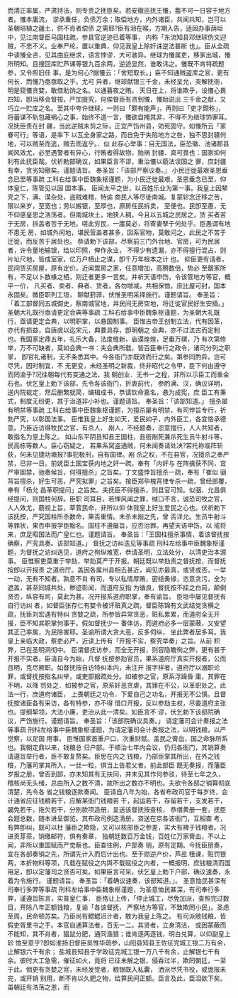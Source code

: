 <!-- { "loadSidebar": true } -->
而清正率属，严肃持法，则专责之抚臣矣。若安徽巡抚王懩，葢不可一日容于地方者。懩本庸流，
谬承重任，负债万余；取偿地方，内外诸臣，共闻共知，岂可以圣朝培植之疆土，供不肖者偿债
之需耶?臣有泪在喉，方期入告，适因办事荫垣中，见江南督臣马国柱疏，参县官逆迹已着等事，
内称「东流知县邓继球伪文迎贼，不忠不义。业奉严纶，置以重典，仰见我皇上除奸诛逆法甚断
也」。臣从全疏中读懩全咨，见其曲庇继求，语言悖谬．大可骇异。继球为懩属吏，移家出城，懩
所明知。且搜回库贮芦课等银九百余两，逆迹显然，谁敢讳之。懩既不肯特疏题参，又令照旧任
事，是为何心?据懩云：「舍短取长。」臣不知通贼盗库之官，更有何长．而懩乃亟亟取之乎。尤可
异者，继球献银三千金，未经呈允，突解抚衙，明是窥懩贪婪，敢借助饷之名。以通暮夜之贿。
天日在上，将谁欺乎，设懩心畏四知，卽当移会督按，严加提究，何俟督臣有咨到懩，懩始说出
三千金之献，又巧立一贮库之名。至其中夸许继球，一则曰「颇有能声」，再则曰「吏才颇称」，
将蓄谋不轨包藏祸心之事，始终不道一言，懩欲自掩其非，不得不为继球饰罪耳。况抚臣责在封
疆，当此逆贼未剪之际，正宜严饬州县，効死固守。如懩所云「家眷可行」等语，是率下
以瓦全身家之路，而自免于失陷地方之咎，独不思封疆何地，可以贼至而逃，贼去而返乎。．似
此存心举事：目无国法，臣恐徽、池诸郡县闻风效尤，必至遇警者有异心，行贿者得故物，贻祸
封疆．真可畏也：国家抑何利有此抚臣哉。伏祈勅部确议，如果臣言不谬，重治懩以藐法误国之
罪，庶封疆有幸，贪劣知儆矣。谨题请旨。
奉圣旨：「该部严察议奏。」
小民迁徙最艰圣恩垂念已至等事疏
工科右给事中臣魏象枢谨题，为小民迁徙最艰，圣恩垂念已至，仰体皇仁，陈管见以固
国本事。
臣闻太平之世，以百姓乐业为第一事。我皇上因辇壳之下，满、漠杂处，盗贼难稽，特谕
商民人等尽徙南城。复蒙轸念迁移之苦，限以来岁，至宽也；劳以搬银，至厚也，原房任民拆卖，
至便也。民卽至愚，无不仰感皇恩之浩荡者。但南城块土，地狭人稠，今且以五城之民居之，赁
买者苦于无房，拆盖者苦于无地。嗟此穷民，一廛莫必，将寄妻孥于何处乎。臣愚谓有地不患无
房，如城外闲地，堪民营盖者甚多，因系官物，莫敢问之，此民之不苦于迁徙，而反苦于居处也。
恭请勅下该部，尽察前三门外台地、官房，可为民居者，许令量地输银，给以印照，俾作永业，
不得少有遗漏，亦不得擅行混占，则片址尺地，皆成室家，亿万户栖止之谋，卽千万年根本之计
也。
抑臣更有请者，民间赁买房屋，原有定价。近闻鬻房之家，任意增加，高腾数倍，势必
至罄家所
有，不足以卜数椽之栖，则迁者更多一苦矣。并祈天语申饬，令该管地方等官，概平一价，
凡买者、卖者、典者、赁者，各勿增减，共相保恤，庶比屋可封，国本永固矣。微臣职列工垣，
聊献葑菲，伏惟圣明采择施行。谨题请旨。
奉圣旨：「着工部督同五城御史，察南城官地，并民间无房空地，将迁徙官民好生安插。」
圣朝大礼既行亟请更定会典等事疏
工科右给事中臣魏象枢谨题，为圣朝大礼既行，亟请更定会典，以明职掌，以悬国制事。
臣惟古帝王创制立法，代有因革，亦代有损益，自唐虞以迄宋元，典要具存，卽明朝之
会典，亦不过法古而定制也。我国家定鼎五年，礼乐大备，法度维新，庙谟煌煌，足垂万禩，乃
有次第修举，万不可缺者，莫如会典一书：夫会典所载，皆百臣奉行之政令，诸司分列之职掌，
卽官礼诸制，无不条悉其中。今各衙门亦既效而行之矣。第参同酌异，岂可尽凭，因时制宜，不
无更变，未经圣明之新裁，终非昭代之令甲，臣下何由遵守而罔渝乎?况往朝每代有变通之法，我
朝创业．无书一之程，非所以示臣工而重金石也。伏乞皇上勅下该部，先令各该衙门，折衷前代，
参酌满、汉，确议详明，送内院裁定，然后删繁就简，编辑成书，恭请钦命嘉名，悬为成宪，庶
臣工有秉式，制度无纷更，其于治道非小补也。谨题请旨。
奉圣旨：「该部知道。」
擅杀屡有明禁等事疏
工科右给事中臣魏象枢谨题，为擅杀屡有明禁，有司悖旨专行，祈勃严究，以彰国法事。
臣惟我皇上好生如天，爱民如子，内外臣工，各宜恪承德意。乃臣近访得牧民之官，有杀人、
剐人，不经题奏，恣意擅行，人人共知者，敢指名为皇上陈之。
如山东平阴县知县王国柱，县衙剐死兼杀死生员牛射斗等、民高栋等数人。臣心窃疑之，
若果系窝盗通贼，何未闻奏请处决?若托称临阵斩获，何未见捷功塘报?事犯极刑，自有国律。剐
杀之权，不在县官，况擅杀之奉严禁，已非一日。前妩臣土国宝获内地之奸一疏，奉有「内奸与
在阵擒获不同，宜严审圄禁，驰奏候旨，何得擅杀」之旨矣。丁文盛悖旨擅杀一疏，奉有「崔似
骃背旨擅杀，好生可恶，严究拟罪」之旨矣。按臣郑孕槐背律专杀一疏，曾经部覆，奉有「杨允
昌革职提问」之旨矣。夫抚臣不得擅杀，则县官可知。似骃、允昌俱经提问，则国柱何辞。臣职
司耳目，若惮风闻之罪，缄口不言，诚恐司牧之官，人人效尤，藐视上旨，草菅民命，非所以仰
体我皇上好生爱民之心也。伏祈勅下该抚按，严究国柱所杀数命，果否重情。未杀未剐之先，曾
否详允。生员牛射斗等罪状，果否申报学臣黜名。国柱不遵屡旨，应否治罪。再望天语申饬，以
戒将来，庶足昭国法而广皇仁也。谨题请旨。
奉圣旨：「王国柱擅杀事情，着该督抚按确察，严究具奏。该部知道。」
督抚之访纠迭见等事疏
刑科左给事中臣魏象枢谨题，为督抚之访纠迭见，道府之徇纵难宽，恭请圣明，立法处分，
以清吏治本源事。
臣惟察吏莫重于举劾，举劾莫严于开报。朝廷既以举劾责之督抚按，而督抚按卽以开报责
之道府厅。盖因各属州县相去甚近，闻见亦最真，或贤或否，一举一动，无有不知者。孰意不肖
有司，专以私情厚贿，密结夤缘，恣意贪污，全为遮盖，甚至同城共处，秽迹彰闻，而道府反指
为循良，督抚按不挂之白简，颠倒贤否，纵容有司，莫此为甚。况开报系道府职掌，奉有谕旨。
臣垣中屡见督抚有自行访纠
者，如督臣张存仁有婪令被讦赃真之疏，督臣陈锦有文武结党贪横之疏，抚臣刘宏遇有特纠
贪婪之疏，所参皆异常贪恶，赃私累累，而道府全无开报，臣不知其职掌何事乎。假如督抚少一
番体访，而道府必多一层蒙蔽，又安望其正己率属，为民除害耶。圣谕所谓大贪大恶，反多伺纵，
坐此弊者居多耳。我皇上亲临大政，察吏必严，近读上传有「开报不实，察究举奏」之旨。从前
积弊，已在圣明洞彻中。
臣谓督抚访参，而全无开报，则容隐瞻徇之弊，更有甚于开报不实者。臣请自今为始，凡督
抚按参劾官员，果系道府厅真实开报者，公而且明，克尽厥职。如督抚按自访特纠本内，未注开
报字样者，道府厅以溺职论罪，或督抚按指名纠举，或吏部据疏处分。如被参之官，原系浮躁昏
庸，其罪在不明，以降
罚处之．如被参之官，原系奸恶贪虐，其罪在不公，以革职处之。此法一行，庶道府诸臣，
上畏朝廷之功令．下爱自己之功名，开报无不公慎。且督抚按诸臣各有采访，各有特参，亦不得
借口开报，反以参劾主权，尽委道府主张也。提纲挈领，大法小廉，吏治从此一清矣。如臣言不
谬，伏乞勅下该部院确议，严饬施行。谨题请旨。
奉圣旨：「该部院确议具奏。」
请定藩司会计奏报之法等事疏
刑科左给事中臣魏象枢谨题，为请定藩司会计奏报之法，以明钱粮，以严觉察，以足国
用事。
臣惟国家首重户口，次重财赋。盖民之膏血，国之命脉所系也。我朝定鼎以来，钱粮总
归户部。于顺治七年内会议，仍归各衙门，其销算奏请遵旨举行者，臣不敢复赘矣。臣思在内之
钱粮，乃部臣掌其所出，在外之钱粮，乃藩司掌其所入，一丝一粒，俱当上告君父者。前此部臣
既无奏报，而藩臣岁报之册，曾否到部，亦未知其有无扶同，并未见其作何参驳，待至七年之久，
稽核尚无头绪，总由所入之数不清，故所出之数亦不明也。夫欲令各部之销算彻底清楚，先令各
省之钱粮逐款奏闻。
臣请自八年为始，各省布政司官于每岁终，会计通省应征钱粮若干，应解某衙门钱粮若
干，起运若干，存留若干，支发若干，蠲免若干，拖欠若干，分别款项造册，呈送该督抚按查核，
恭缮黄册一套，抚臣会题总数，随本进呈御览。其布政司例造清册，咨送在京各该衙门，互相查
考，有弊卽纠，既可以杜
藩臣之欺隐，又可以核部臣之参差，实大有裨于钱粮者。况进贡芽茶，销缴邮符，俱有奏章，
独朝廷数百万金钱，百姓亿万家膏血，不以上闻，非所以重国赋而严觉察也。臣查往例，户部奏
销，原有定期。今抚臣册奏，宜在各部奏销之先，所谓先计入而后计出也。至于勋逆产价，芦盐
租课，赃罚银两，本折物料等项，凡载在赋役之内舆不载赋役之内者，一概报明，庶钱粮清而国
用足，卽以定藩司之贤否可矣。如果臣言可采，伏乞皇上勅下户部，确议速奏，永着为令施行。
谨题请旨。
奉圣旨：「着确议速奏，该部知道。」。
圣意恤民甚深有司奉行多弊等事疏
刑科左给事中臣魏象枢谨题，为圣意恤民甚深，有司奉行多弊，谨遵旨陈言，实普皇仁事．
臣恪让上传，「停止城工，尽免加派，查照完过数目，开除八年正额钱粮，复谕「各该督抚，
严察地方等官，不致欺罔小民」。圣虑至周，民命顿苏矣。乃臣尚有鳃鳃迟计者，敢为我皇上陈之。
有司派敞钱粮，皆假吏胥里书之手。本官自通算法者，百无一二。其贤者，立身清洁，
或因蒙蔽而不能知，其不肖者，猫鼠分肥，通同渔猎；谁肯逐两逐钱，明白兑算，以仰副皇上轸
恤至意乎?卽如淮扬旧督臣吴惟华疏参，山阳县知县王佐征完城工银二万有余，止解银六千有余；
盐城县知县于学政征完城工银一万八千有余，止解银七千有余。彼时大工急需，催征如火，竟将
已征未解之银，侵吞过半，欺罔朝廷，一至于此。倘更有贪婪之官，未经发觉者，粮银既入私囊，
洒派尽凭书役，或诡报未完，或开销
别用，断不肯以久肥之物，给算民间正额。臣言及此，臣泪欲下矣。虽朝廷有浩荡之恩，而

